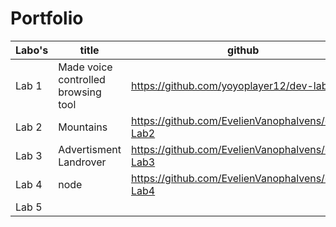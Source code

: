# Portfolio


Labo's      | title                                 | github                                            | codesandbox                                             |
------------|---------------------------------------|---------------------------------------------------|---------------------------------------------------------|
Lab 1       | Made voice controlled browsing tool   | https://github.com/yoyoplayer12/dev-lab           | https://codesandbox.io/s/lab1-7ylccm?file=/index.html   |
Lab 2       | Mountains                             | https://github.com/EvelienVanophalvens/dev5-Lab2  | https://codesandbox.io/s/lab2-md9zc7                    |
Lab 3       | Advertisment Landrover                | https://github.com/EvelienVanophalvens/dev5-Lab3  | https://codesandbox.io/s/advertisment-mqw3cp            |
Lab 4       | node                                  | https://github.com/EvelienVanophalvens/dev5-Lab4  | https://codepen.io/Evelien-Vanophalvens/pen/mdaYWyz     |
Lab 5       |                                       |                                                   |                                                         |